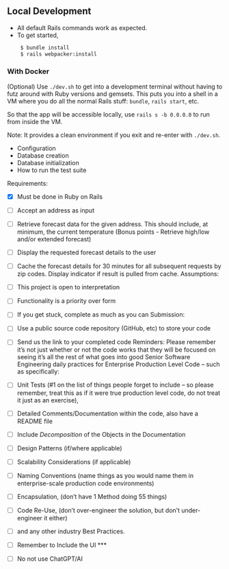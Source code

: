 ## Local Development

- All default Rails commands work as expected.
- To get started,
   ```bash
    $ bundle install
    $ rails webpacker:install
  ```

### With Docker
(Optional) Use `./dev.sh` to get into a development terminal without having to futz around with Ruby versions and gemsets. This puts you into a shell in a VM where you do all the normal Rails stuff: `bundle`, `rails start`, etc. 

So that the app will be accessible locally, use `rails s -b 0.0.0.0` to run from inside the VM.

Note: It provides a clean environment if you exit and re-enter with `./dev.sh`. 

* Configuration
* Database creation
* Database initialization
* How to run the test suite


Requirements:
  - [x] Must be done in Ruby on Rails
  - [ ] Accept an address as input
  - [ ] Retrieve forecast data for the given address. This should include, at minimum, the
current temperature (Bonus points - Retrieve high/low and/or extended forecast)
  - [ ] Display the requested forecast details to the user
  - [ ] Cache the forecast details for 30 minutes for all subsequent requests by zip codes.
Display indicator if result is pulled from cache.
Assumptions:
  - [ ] This project is open to interpretation
  - [ ] Functionality is a priority over form
  - [ ] If you get stuck, complete as much as you can
Submission:
  - [ ] Use a public source code repository (GitHub, etc) to store your code
  - [ ] Send us the link to your completed code
Reminders:
Please remember it’s not just whether or not the code works that they will be focused on
seeing it’s all the rest of what goes into good Senior Software Engineering daily practices
for Enterprise Production Level Code – such as specifically:
  - [ ] Unit Tests (#1 on the list of things people forget to include – so please remember, treat
this as if it were true production level code, do not treat it just as an exercise),
  - [ ] Detailed Comments/Documentation within the code, also have a README file
  - [ ] Include *Decomposition* of the Objects in the Documentation
  - [ ] Design Patterns (if/where applicable)
  - [ ] Scalability Considerations (if applicable)
  - [ ] Naming Conventions (name things as you would name them in enterprise-scale
production code environments)
  - [ ] Encapsulation, (don’t have 1 Method doing 55 things)
  - [ ] Code Re-Use, (don’t over-engineer the solution, but don’t under-engineer it either)
  - [ ] and any other industry Best Practices.
  - [ ] Remember to Include the UI ***
  - [ ] No not use ChatGPT/AI



